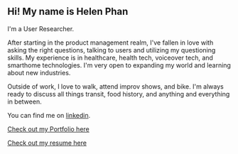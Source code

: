 ## Hi! My name is Helen Phan

I'm a User Researcher.

After starting in the product management realm, I've fallen in love with asking the right questions, talking to users and utilizing my questioning skills. My experience is in healthcare, health tech, voiceover tech, and smarthome technologies. I'm very open to expanding my world and learning about new industries.

Outside of work, I love to walk, attend improv shows, and bike. I'm always ready to discuss all things transit, food history, and anything and everything in between. 

You can find me on [linkedin](https://linkedin.com/in/helenphan24).

[Check out my Portfolio here](Helen_Phan_Portfolio.pdf)

[Check out my resume here](Phan_UXR.pdf)
